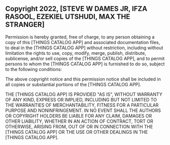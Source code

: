 ## Copyright 2022, [STEVE W DAMES JR, IFZA RASOOL, EZEKIEL UTSHUDI, MAX THE STRANGER]


Permission is hereby granted, free of charge, to any person obtaining a copy of this [THINGS CATALOG APP] and associated documentation files, to deal in the [THINGS CATALOG APP] without restriction, including without limitation the rights to use, copy, modify, merge, publish, distribute, sublicense, and/or sell copies of the [THINGS CATALOG APP], and to permit persons to whom the [THINGS CATALOG APP] is furnished to do so, subject to the following conditions:

The above copyright notice and this permission notice shall be included in all copies or substantial portions of the [THINGS CATALOG APP].

THE [THINGS CATALOG APP] IS PROVIDED "AS IS", WITHOUT WARRANTY OF ANY KIND, EXPRESS OR IMPLIED, INCLUDING BUT NOT LIMITED TO THE WARRANTIES OF MERCHANTABILITY, FITNESS FOR A PARTICULAR PURPOSE AND NONINFRINGEMENT. IN NO EVENT SHALL THE AUTHORS OR COPYRIGHT HOLDERS BE LIABLE FOR ANY CLAIM, DAMAGES OR OTHER LIABILITY, WHETHER IN AN ACTION OF CONTRACT, TORT OR OTHERWISE, ARISING FROM, OUT OF OR IN CONNECTION WITH THE [THINGS CATALOG APP] OR THE USE OR OTHER DEALINGS IN THE [THINGS CATALOG APP].
